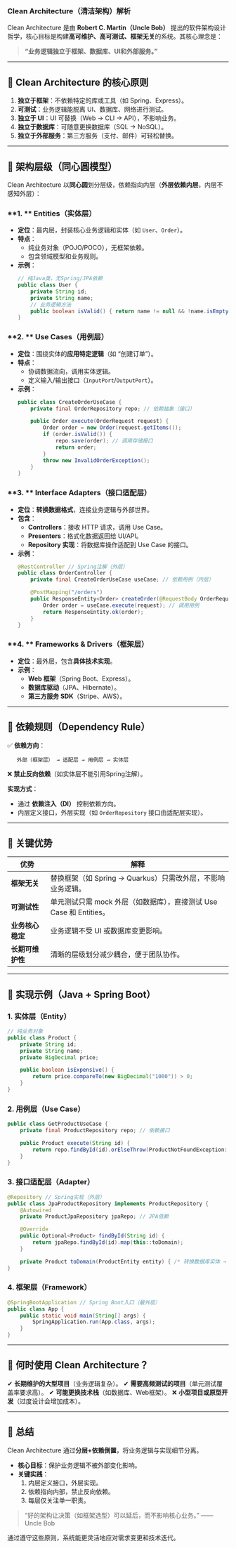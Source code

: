 ### **Clean Architecture（清洁架构）解析**
Clean Architecture 是由 **Robert C. Martin（Uncle Bob）** 提出的软件架构设计哲学，核心目标是构建**高可维护、高可测试、框架无关**的系统。其核心理念是：

> **“业务逻辑独立于框架、数据库、UI和外部服务。”**

---

## **🔹 Clean Architecture 的核心原则**
1. **独立于框架**：不依赖特定的库或工具（如 Spring、Express）。
2. **可测试**：业务逻辑能脱离 UI、数据库、网络进行测试。
3. **独立于 UI**：UI 可替换（Web → CLI → API），不影响业务。
4. **独立于数据库**：可随意更换数据库（SQL → NoSQL）。
5. **独立于外部服务**：第三方服务（支付、邮件）可轻松替换。

---

## **🔹 架构层级（同心圆模型）**
Clean Architecture 以**同心圆**划分层级，依赖指向内层（**外层依赖内层**，内层不感知外层）：

### **1. ** **Entities（实体层）**
- **定位**：最内层，封装核心业务逻辑和实体（如 `User`、`Order`）。
- **特点**：
  - 纯业务对象（POJO/POCO），无框架依赖。
  - 包含领域模型和业务规则。
- **示例**：
  ```java
  // 纯Java类，无Spring/JPA依赖
  public class User {
      private String id;
      private String name;
      // 业务逻辑方法
      public boolean isValid() { return name != null && !name.isEmpty(); }
  }
  ```

### **2. ** **Use Cases（用例层）**
- **定位**：围绕实体的**应用特定逻辑**（如 “创建订单”）。
- **特点**：
  - 协调数据流向，调用实体逻辑。
  - 定义输入/输出接口（`InputPort`/`OutputPort`）。
- **示例**：
  ```java
  public class CreateOrderUseCase {
      private final OrderRepository repo; // 依赖抽象（接口）

      public Order execute(OrderRequest request) {
          Order order = new Order(request.getItems());
          if (order.isValid()) {
              repo.save(order); // 调用存储接口
              return order;
          }
          throw new InvalidOrderException();
      }
  }
  ```

### **3. ** **Interface Adapters（接口适配层）**
- **定位**：**转换数据格式**，连接业务逻辑与外部世界。
- **包含**：
  - **Controllers**：接收 HTTP 请求，调用 Use Case。
  - **Presenters**：格式化数据返回给 UI/API。
  - **Repository 实现**：将数据库操作适配到 Use Case 的接口。
- **示例**：
  ```java
  @RestController // Spring注解（外层）
  public class OrderController {
      private final CreateOrderUseCase useCase; // 依赖用例（内层）

      @PostMapping("/orders")
      public ResponseEntity<Order> createOrder(@RequestBody OrderRequest request) {
          Order order = useCase.execute(request); // 调用用例
          return ResponseEntity.ok(order);
      }
  }
  ```

### **4. ** **Frameworks & Drivers（框架层）**
- **定位**：最外层，包含**具体技术实现**。
- **示例**：
  - **Web 框架**（Spring Boot、Express）。
  - **数据库驱动**（JPA、Hibernate）。
  - **第三方服务 SDK**（Stripe、AWS）。

---

## **🔹 依赖规则（Dependency Rule）**
✅ **依赖方向**：
```
   外部（框架层） → 适配层 → 用例层 → 实体层
```
❌ **禁止反向依赖**（如实体层不能引用Spring注解）。

**实现方式**：
- 通过 **依赖注入（DI）** 控制依赖方向。
- 内层定义接口，外层实现（如 `OrderRepository` 接口由适配层实现）。

---

## **🔹 关键优势**
| **优势**          | **解释**                                                                 |
|------------------|-------------------------------------------------------------------------|
| **框架无关**       | 替换框架（如 Spring → Quarkus）只需改外层，不影响业务逻辑。                     |
| **可测试性**       | 单元测试只需 mock 外层（如数据库），直接测试 Use Case 和 Entities。              |
| **业务核心稳定**   | 业务逻辑不受 UI 或数据库变更影响。                                           |
| **长期可维护性**   | 清晰的层级划分减少耦合，便于团队协作。                                        |

---

## **🔹 实现示例（Java + Spring Boot）**
### **1. 实体层（Entity）**
```java
// 纯业务对象
public class Product {
    private String id;
    private String name;
    private BigDecimal price;

    public boolean isExpensive() {
        return price.compareTo(new BigDecimal("1000")) > 0;
    }
}
```

### **2. 用例层（Use Case）**
```java
public class GetProductUseCase {
    private final ProductRepository repo; // 依赖接口

    public Product execute(String id) {
        return repo.findById(id).orElseThrow(ProductNotFoundException::new);
    }
}
```

### **3. 接口适配层（Adapter）**
```java
@Repository // Spring实现（外层）
public class JpaProductRepository implements ProductRepository {
    @Autowired
    private ProductJpaRepository jpaRepo; // JPA依赖

    @Override
    public Optional<Product> findById(String id) {
        return jpaRepo.findById(id).map(this::toDomain);
    }

    private Product toDomain(ProductEntity entity) { /* 转换数据库实体 → 领域对象 */ }
}
```

### **4. 框架层（Framework）**
```java
@SpringBootApplication // Spring Boot入口（最外层）
public class App {
    public static void main(String[] args) {
        SpringApplication.run(App.class, args);
    }
}
```

---

## **🔹 何时使用 Clean Architecture？**
✔ **长期维护的大型项目**（业务逻辑复杂）。
✔ **需要高频测试的项目**（单元测试覆盖率要求高）。
✔ **可能更换技术栈**（如数据库、Web框架）。
❌ **小型项目或原型开发**（过度设计会增加成本）。

---

## **🔹 总结**
Clean Architecture 通过**分层+依赖倒置**，将业务逻辑与实现细节分离。
- **核心目标**：保护业务逻辑不被外部变化影响。
- **关键实践**：
  1. 内层定义接口，外层实现。
  2. 依赖指向内部，禁止反向依赖。
  3. 每层仅关注单一职责。

> “好的架构让决策（如框架选型）可以延后，而不影响核心业务。” —— Uncle Bob

通过遵守这些原则，系统能更灵活地应对需求变更和技术迭代。